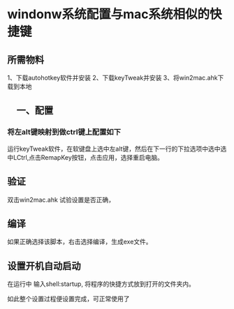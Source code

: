# windonw系统配置与mac系统相似的快捷键

## 所需物料
1、下载autohotkey软件并安装
2、下载keyTweak并安装
3、将win2mac.ahk下载到本地

## 　一、配置
### 将左alt键映射到做ctrl键上配置如下
运行keyTweak软件，在软键盘上选中左alt键，然后在下一行的下拉选项中选中选中LCtrl,点击RemapKey按钮，点击应用，选择重启电脑。

## 验证
双击win2mac.ahk 试验设置是否正确，

## 编译
如果正确选择该脚本，右击选择编译，生成exe文件。

## 设置开机自动启动
在运行中 输入shell:startup, 将程序的快捷方式放到打开的文件夹内。


如此整个设置过程便设置完成，可正常使用了






